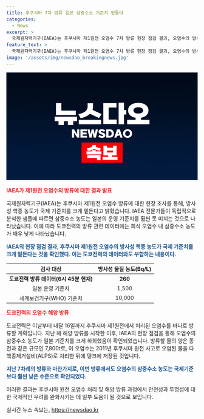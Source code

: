 ```yaml
---
title: 후쿠시마 7차 방류 일본 삼중수소 기준치 밑돌아
categories:
  - News
excerpt: >
  국제원자력기구(IAEA)는 후쿠시마 제1원전 오염수 7차 방류 현장 점검 결과, 오염수의 방사성 핵종 농도가 일본 기준치를 크게 하회한다고 밝혔습니다. 실시간 데이터에 따르면 삼중수소 농도는 운영 기준치의 1/6 수준이며, WHO의 기준치인 1만 Bq/L보다 훨씬 낮습니다. 도쿄전력은 7천800t의 오염수를 해양으로 방류할 예정이며, 이는 IAEA의 독립적인 점검에서 기준치를 크게 하회하는 것으로 확인되었습니다. 이번 방류는 ALPS 처리 후에도 삼중수소 농도를 훨씬 낮은 수준까지 희석하고 있습니다. (출처: 국제원자력기구(IAEA) 제공)
feature_text: >
  국제원자력기구(IAEA)는 후쿠시마 제1원전 오염수 7차 방류 현장 점검 결과, 오염수의 방사성 핵종 농도가 일본 기준치를 크게 하회한다고 밝혔습니다. 실시간 데이터에 따르면 삼중수소 농도는 운영 기준치의 1/6 수준이며, WHO의 기준치인 1만 Bq/L보다 훨씬 낮습니다. 도쿄전력은 7천800t의 오염수를 해양으로 방류할 예정이며, 이는 IAEA의 독립적인 점검에서 기준치를 크게 하회하는 것으로 확인되었습니다. 이번 방류는 ALPS 처리 후에도 삼중수소 농도를 훨씬 낮은 수준까지 희석하고 있습니다. (출처: 국제원자력기구(IAEA) 제공)
image: '/assets/img/newsdao_breakingnews.jpg'
---
```


<p><img src="/assets/img/newsdao_breakingnews.jpg" alt="implanttips 속보" /></p>

<p><b><span style="color: #ee2323;">IAEA가 제1원전 오염수의 방류에 대한 결과 발표</span></b></p>

<p>국제원자력기구(IAEA)는 후쿠시마 제1원전 오염수 방류에 대한 현장 조사를 통해, 방사성 핵종 농도가 국제 기준치를 크게 밑돈다고 밝혔습니다. IAEA 전문가들이 독립적으로 분석한 샘플에 따르면 삼중수소 농도는 일본의 운영 기준치를 훨씬 못 미치는 것으로 나타났습니다. 이에 따라 도쿄전력의 방류 관련 데이터에는 희석 오염수 내 삼중수소 농도가 매우 낮게 나타났습니다.</p>

<p><b><span style="color: #1a5490;">IAEA의 현장 점검 결과, 후쿠시마 제1원전 오염수의 방사성 핵종 농도가 국제 기준치를 크게 밑돈다는 것을 확인했다. 이는 도쿄전력의 데이터와도 부합하는 내용이다.</span></b></p>

<table>
<thead>
<tr>
<th style="text-align: center;">검사 대상</th>
<th style="text-align: center;">방사성 물질 농도(Bq/L)</th>
</tr>
</thead>
<tbody>
<tr>
<td style="text-align: center;"><b>도쿄전력 방류 데이터(6시 45분 현재)</b></td>
<td style="text-align: center;"><b>260</b></td>
</tr>
<tr>
<td style="text-align: center;">일본 운영 기준치</td>
<td style="text-align: center;">1,500</td>
</tr>
<tr>
<td style="text-align: center;">세계보건기구(WHO) 기준치</td>
<td style="text-align: center;">10,000</td>
</tr>
</tbody>
</table>

<p><b><span style="color: #ee2323;">도쿄전력의 오염수 해양 방류</span></b></p>

<p>도쿄전력은 이날부터 내달 16일까지 후쿠시마 제1원전에서 처리된 오염수를 바다로 방류할 계획입니다. 지난 해 해양 방류를 시작한 이후, IAEA의 현장 점검을 통해 오염수의 삼중수소 농도가 일본 기준치를 크게 하회했음이 확인되었습니다. 방류할 물의 양은 종전과 같은 규모인 7,800t로, 이 오염수는 2011년 후쿠시마 원전 사고로 오염된 물을 다핵종제거설비(ALPS)로 처리한 뒤에 탱크에 저장된 것입니다.</p>

<p><b><span style="color: #1a5490;">지난 7차례의 방류와 마찬가지로, 이번 방류에서도 오염수의 삼중수소 농도는 국제기준보다 훨씬 낮은 수준으로 확인되었다.</span></b></p>

<p>이러한 결과는 후쿠시마 원전 오염수 처리 및 해양 방류 과정에서 안전성과 투명성에 대한 국제적인 우려를 완화시키는 데 일부 도움이 될 것으로 보입니다.</p>
실시간 뉴스 속보는, <a href="https://newsdao.kr" rel="dofollow">https://newsdao.kr</a>


